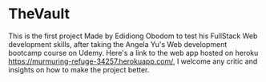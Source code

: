 # TheVault
This is the first project Made by Edidiong Obodom to test his FullStack Web development skills, 
after taking the Angela Yu's Web development bootcamp course on Udemy.
Here's a link to the web app hosted on heroku https://murmuring-refuge-34257.herokuapp.com/, 
I welcome any critic and insights on how to make the project better.
